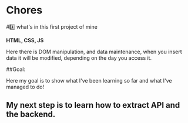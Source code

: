 # Chores
#3️⃣ what's in this first project of mine

**HTML, CSS, JS**

Here there is DOM manipulation, and data maintenance, when you insert data it will be modified, depending on the day you access it.

##Goal:

Here my goal is to show what I've been learning so far and what I've managed to do!

## My next step is to learn how to extract API and the backend.